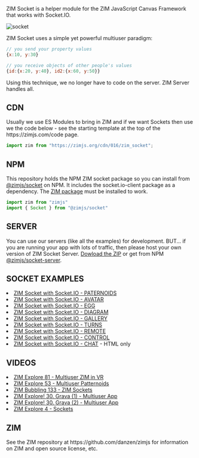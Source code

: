 
<p>ZIM Socket is a helper module for the ZIM JavaScript Canvas Framework that works with Socket.IO.</p>

![socket](https://github.com/danzen/zim-socket/assets/380281/c7088f00-8b85-40b1-b37e-d8215cd9adf7)

<p>ZIM Socket uses a simple yet powerful multiuser paradigm:
  
```JavaScript
// you send your property values
{x:10, y:30}
```
```JavaScript
// you receive objects of other people's values
{id:{x:20, y:40}, id2:{x:60, y:50}}
```

Using this technique, we no longer have to code on the server. ZIM Server handles all.</p>

<h2>CDN</h2>
<p>Usually we use ES Modules to bring in ZIM and if we want Sockets then use we the code below - see the starting template at the top of the https://zimjs.com/code page.
</p>

```JavaScript
import zim from "https://zimjs.org/cdn/016/zim_socket";
```

<h2>NPM</h2>
<p>This repository holds the NPM ZIM socket package so you can install from <a href=https://www.npmjs.com/package/@zimjs/socket target=node>@zimjs/socket</a> on NPM.  It includes the socket.io-client package as a dependency.  The <a href=https://www.npmjs.com/package/zimjs target=node>ZIM&nbsp;package</a> must be installed to work.</p>

```JavaScript
import zim from "zimjs"
import { Socket } from "@zimjs/socket"
```
<h2>SERVER</h2>
You can use our servers (like all the examples) for development.  BUT... if you are running your app with lots of traffic, then please host your own version of ZIM Socket Server.  
<a href=https://zimjs.com/socket/server.zip>Dowload&nbsp;the&nbsp;ZIP</a> or get from NPM <a href=https://www.npmjs.com/package/@zimjs/socket-server target=bb>@zimjs/socket-server</a>.

<h2>SOCKET EXAMPLES</h2>
<li><a href=https://zimjs.com/patternoids/ target="b">ZIM Socket with Socket.IO - PATERNOIDS</a></li>
<li><a href=https://zimjs.com/avatar.html target="b">ZIM Socket with Socket.IO - AVATAR</a></li>
<li><a href=https://zimjs.com/egg.html target="b3">ZIM Socket with Socket.IO - EGG</a></li>
<li><a href=https://creativityframework.com/exercise01m.html target="b4">ZIM Socket with Socket.IO - DIAGRAM</a></li>
<li><a href=https://zimjs.com/cat/gallery.html target="b5">ZIM Socket with Socket.IO - GALLERY</a></li>
<li><a href=https://zimjs.com/socket/turns.html target="b5">ZIM Socket with Socket.IO - TURNS</a></li>
<li><a href=https://zimjs.com/remote.html target="b5">ZIM Socket with Socket.IO - REMOTE</a></li>
<li><a href=https://zimjs.com/control.html target="b">ZIM Socket with Socket.IO - CONTROL</a></li>
<li><a href=https://zimjs.com/chat.html target="b2">ZIM Socket with Socket.IO - CHAT</a> - HTML only</li>

<h2>VIDEOS</h2>
<li><a href=https://www.youtube.com/watch?v=fTshMvjsQm8 target="fm2">ZIM Explore 81 - Multiuser ZIM in VR</a></li>
<li><a href=https://www.youtube.com/watch?v=pijWLe2bm3c target="fm3">ZIM Explore 53 - Multiuser Patternoids</a></li>
<li><a href=https://www.youtube.com/watch?v=WJAyHITQsds target="fm">ZIM Bubbling 133 - ZIM Sockets</a></li>
<li><a href=https://www.youtube.com/watch?v=UREtBacpyJw target="fm">ZIM Explore! 30. Grava (1) - Multiuser App</a></li>
<li><a href=https://www.youtube.com/watch?v=2hdXR8u34Wo target="fm">ZIM Explore! 30. Grava (2) - Multiuser App</a></li>
<li><a href=https://www.youtube.com/watch?v=fTshMvjsQm8 target="fm2">ZIM Explore 4 - Sockets</a></li>

<h2>ZIM</h2>
<p>See the ZIM repository at https://github.com/danzen/zimjs for information on ZIM and open source license, etc.</p>


